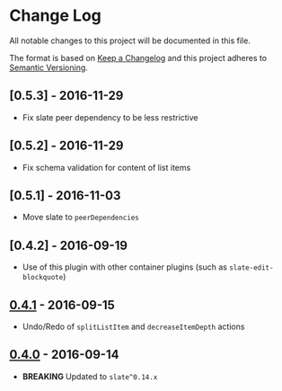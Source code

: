 # Change Log
All notable changes to this project will be documented in this file.

The format is based on [Keep a Changelog](http://keepachangelog.com/) and this project adheres to [Semantic Versioning](http://semver.org/).

## [0.5.3] - 2016-11-29

- Fix slate peer dependency to be less restrictive

## [0.5.2] - 2016-11-29

- Fix schema validation for content of list items

## [0.5.1] - 2016-11-03

- Move slate to `peerDependencies`

## [0.4.2] - 2016-09-19

- Use of this plugin with other container plugins (such as `slate-edit-blockquote`)

## [0.4.1] - 2016-09-15

- Undo/Redo of `splitListItem` and `decreaseItemDepth` actions

## [0.4.0] - 2016-09-14

- **BREAKING** Updated to `slate^0.14.x`

  [Unreleased]: https://github.com/GitbookIO/slate-edit-list/compare/0.4.1...HEAD
  [0.4.1]: https://github.com/GitbookIO/slate-edit-list/compare/0.4.0...0.4.1
  [0.4.0]: https://github.com/GitbookIO/slate-edit-list/compare/0.3.0...0.4.0
